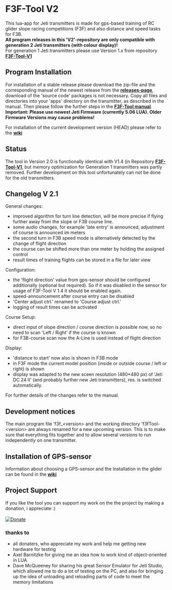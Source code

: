 # F3F-Tool V2
This lua-app for Jeti transmitters is made for gps-based training of RC glider slope racing competitions (F3F) and also distance and speed tasks for F3B.<br>
**All program releases in this 'V2'-repository are only compatible with generation 2 Jeti transmitters (with colour display)!**<br>
For generation 1 Jeti transmitters please use Version 1.x from repository [**F3F-Tool-V1**](https://github.com/frank-sc/F3F-Tool-V1) 

## Program Installation
For installation of a stable release please download the zip-file and the corresponding manual of the newest release from the [**releases-page**](https://github.com/frank-sc/F3F-Tool-V2/releases), download of the 'source code' packages is not necessary. Copy all files and directories into your 'apps' directory on the transmitter, as described in the manual. Then please follow the further steps in the [**F3F-Tool manual**](docs/F3F-Tool%20Manual.md).<br>
**Important: Please use newest Jeti Firmware (currently 5.06 LUA). Older Firmware Versions may cause problems!**

For installation of the current development version (HEAD) please refer to the [**wiki**](https://github.com/frank-sc/F3F-Tool-V2/wiki)

## Status
The tool in Version 2.0 is functionally identical with V1.4 (in Repository [**F3F-Tool-V1**](https://github.com/frank-sc/F3F-Tool-V1), but memory optimization for Generation 1 transmitters was partly removed. Further development on this tool unfortunately can not be done for the old transmitters.

## Changelog V 2.1
General changes:
- improved algorithm for turn line detection, will be more precise if flying further away from the slope or F3B course line.
- some audio changes, for example 'late entry' is announced, adjustment of course is announced im meters
- the second turn in F3B speed mode is alternatively detected by the change of flight direction
- the course can be shifted more than one meter by holding the assigned control
- result times of training flights can be stored in a file for later view

Configuration:
- the 'flight direction' value from gps-sensor should be configured additionally (optional but required). So if it was disabled in the sensor for usage of F3F-Tool V 1.4 it should be enabled again.
- speed-announcement after course entry can be disabled
- 'Center adjust ctrl.' renamed to 'Course adjust ctrl.'
- logging of result times can be activated

Course Setup:
- direct input of slope direction / course direction is possible now, so no need to scan 'Left / Right' if the course is known
- for F3B-course scan now the A-Line is used instead of flight direction

Display:
- 'distance to start' now also is shown in F3B mode
- in F3F mode the current model position (inside or outside course / left or right) is shown
- display was adapted to the new sceen resolution (480*480 px) of 'Jeti DC 24 II' (and probably further new Jeti transmitters), res. is switched automatically.

For further details of the changes refer to the manual.

## Development notices
The main program file 'f3f_\<version\> and the working directory 'f3fTool-\<version\> are always renamed for a new upcoming version. This is to make sure that everything fits together and to allow several versions to run independently on one transmitter.

## Installation of GPS-sensor
Information about choosing a GPS-sensor and the Installation in the glider can be found in the [**wiki**](https://github.com/frank-sc/F3F-Tool-V2/wiki)

## Project Support
If you like the tool you can support my work on the the project by making a donation, i appreciate :)<br><br>
[![Donate](https://www.paypalobjects.com/en_US/i/btn/btn_donateCC_LG.gif)](https://www.PayPal.Me/f3frank)<br>

### thanks to
- all donaters, who appreciate my work and help me getting new hardware for testing
- Axel Barnitzke for giving me an idea how to work kind of object-oriented in LUA
- Dave McQueeney for sharing his great Sensor Emulator for Jeti Studio, which allowed me to do a lot of testing on the PC,
and also for bringing up the idea of unloading and reloading parts of code to meet the memory limitations
